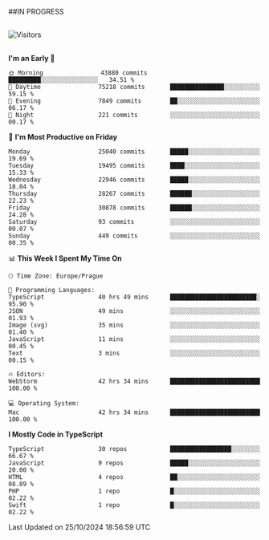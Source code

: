 ##IN PROGRESS
##
![Visitors](https://komarev.com/ghpvc/?username=petrbui&style=for-the-badge&label=Visitors+👀)



##
<!--
[![My GitHub stats](https://github-readme-stats.vercel.app/api?username=petrbui&theme=github_dark)](https://github.com/anuraghazra/github-readme-stats)

[![My wakatime stats](https://github-readme-stats.vercel.app/api/wakatime?username=petrbui&theme=github_dark)](https://github.com/anuraghazra/github-readme-stats)
-->
<!--START_SECTION:waka-->
**I'm an Early 🐤** 

```text
🌞 Morning                43880 commits       █████████░░░░░░░░░░░░░░░░   34.51 % 
🌆 Daytime                75218 commits       ███████████████░░░░░░░░░░   59.15 % 
🌃 Evening                7849 commits        ██░░░░░░░░░░░░░░░░░░░░░░░   06.17 % 
🌙 Night                  221 commits         ░░░░░░░░░░░░░░░░░░░░░░░░░   00.17 % 
```
📅 **I'm Most Productive on Friday** 

```text
Monday                   25040 commits       █████░░░░░░░░░░░░░░░░░░░░   19.69 % 
Tuesday                  19495 commits       ████░░░░░░░░░░░░░░░░░░░░░   15.33 % 
Wednesday                22946 commits       █████░░░░░░░░░░░░░░░░░░░░   18.04 % 
Thursday                 28267 commits       ██████░░░░░░░░░░░░░░░░░░░   22.23 % 
Friday                   30878 commits       ██████░░░░░░░░░░░░░░░░░░░   24.28 % 
Saturday                 93 commits          ░░░░░░░░░░░░░░░░░░░░░░░░░   00.07 % 
Sunday                   449 commits         ░░░░░░░░░░░░░░░░░░░░░░░░░   00.35 % 
```


📊 **This Week I Spent My Time On** 

```text
🕑︎ Time Zone: Europe/Prague

💬 Programming Languages: 
TypeScript               40 hrs 49 mins      ████████████████████████░   95.90 % 
JSON                     49 mins             ░░░░░░░░░░░░░░░░░░░░░░░░░   01.93 % 
Image (svg)              35 mins             ░░░░░░░░░░░░░░░░░░░░░░░░░   01.40 % 
JavaScript               11 mins             ░░░░░░░░░░░░░░░░░░░░░░░░░   00.45 % 
Text                     3 mins              ░░░░░░░░░░░░░░░░░░░░░░░░░   00.15 % 

🔥 Editors: 
WebStorm                 42 hrs 34 mins      █████████████████████████   100.00 % 

💻 Operating System: 
Mac                      42 hrs 34 mins      █████████████████████████   100.00 % 
```

**I Mostly Code in TypeScript** 

```text
TypeScript               30 repos            █████████████████░░░░░░░░   66.67 % 
JavaScript               9 repos             █████░░░░░░░░░░░░░░░░░░░░   20.00 % 
HTML                     4 repos             ██░░░░░░░░░░░░░░░░░░░░░░░   08.89 % 
PHP                      1 repo              █░░░░░░░░░░░░░░░░░░░░░░░░   02.22 % 
Swift                    1 repo              █░░░░░░░░░░░░░░░░░░░░░░░░   02.22 % 
```




 Last Updated on 25/10/2024 18:56:59 UTC
<!--END_SECTION:waka-->
